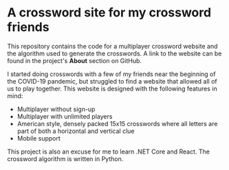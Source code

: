 # A crossword site for my crossword friends

This repository contains the code for a multiplayer crossword website and the algorithm used to generate the crosswords. A link to the website can be found in the project's **About** section on GitHub.

I started doing crosswords with a few of my friends near the beginning of the COVID-19 pandemic, but struggled to find a website that allowed all of us to play together. This website is designed with the following features in mind:

- Multiplayer without sign-up
- Multiplayer with unlimited players
- American style, densely packed 15x15 crosswords where all letters are part of both a horizontal and vertical clue
- Mobile support

This project is also an excuse for me to learn .NET Core and React. The crossword algorithm is written in Python.

